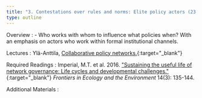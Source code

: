```yaml
---
title: "3. Contestations over rules and norms: Elite policy actors (23.3)"
type: outline
---
```


Overview
: - Who works with whom to influence what policies when? With an emphasis on actors who work within formal institutional channels.

Lectures
: Ylä-Anttila, [Collaborative policy networks.](https://vimeo.com/530448958){:target="_blank"}

Required Readings
: Imperial, M.T. et al. 2016. ["Sustaining the useful life of network governance: Life cycles and developmental challenges."](https://doi.org/10.1002/fee.1249){:target="_blank"} _Frontiers in Ecology and the Environment_ 14(3): 135-144.

Additional Materials
: 